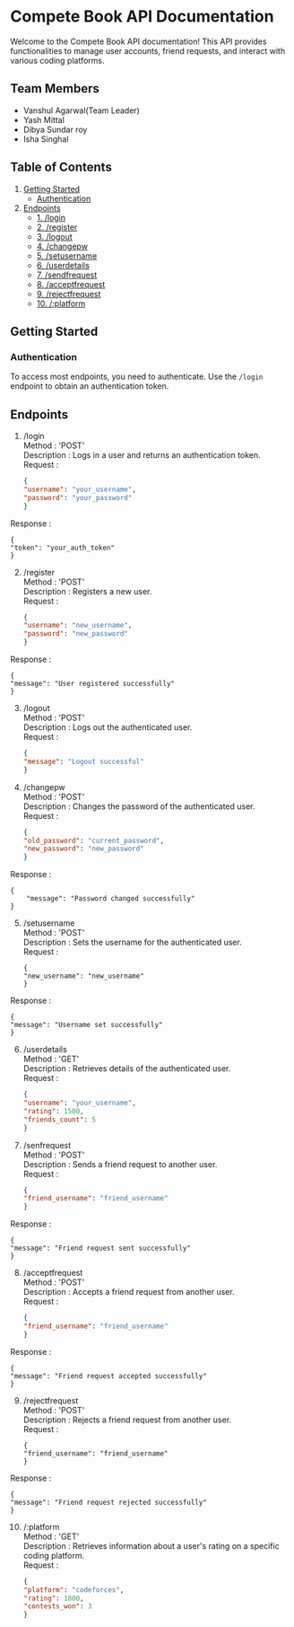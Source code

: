 # Compete Book API Documentation

Welcome to the Compete Book API documentation! This API provides functionalities to manage user accounts, friend requests, and interact with various coding platforms.

## Team Members
- Vanshul Agarwal(Team Leader)
- Yash Mittal
- Dibya Sundar roy
- Isha Singhal

## Table of Contents
1. [Getting Started](#getting-started)
   - [Authentication](#authentication)
2. [Endpoints](#endpoints)
   - [1. /login](#1-login)
   - [2. /register](#2-register)
   - [3. /logout](#3-logout)
   - [4. /changepw](#4-changepw)
   - [5. /setusername](#5-setusername)
   - [6. /userdetails](#6-userdetails)
   - [7. /sendfrequest](#7-sendfrequest)
   - [8. /acceptfrequest](#8-acceptfrequest)
   - [9. /rejectfrequest](#9-rejectfrequest)
   - [10. /:platform](#10-platform)

## Getting Started

### Authentication

To access most endpoints, you need to authenticate. Use the `/login` endpoint to obtain an authentication token. 



## Endpoints
1. /login<br>
Method : 'POST'<br>
Description : Logs in a user and returns an authentication token.<br>
Request : 

    ```json
    {
    "username": "your_username",
    "password": "your_password"
    }
    ```

Response :

```
{
"token": "your_auth_token"
}
```
2. /register<br>
Method : 'POST'<br>
Description : Registers a new user.<br>
Request : 

    ```json
    {
    "username": "new_username",
    "password": "new_password"
    }
    ```
Response :

```
{
"message": "User registered successfully"
}
```
3. /logout<br>
Method : 'POST'<br>
Description : Logs out the authenticated user.<br>
Request : 

    ```json
    {
    "message": "Logout successful"
    }
    ```
4. /changepw<br>
Method : 'POST'<br>
Description : Changes the password of the authenticated user.<br>
Request : 

    ```json
    {
    "old_password": "current_password",
    "new_password": "new_password"
    }
    ```
Response : 

```
{
    "message": "Password changed successfully"
}
```
    

5. /setusername<br>
Method : 'POST'<br>
Description : Sets the username for the authenticated user.<br>
Request : 

    ```
    {
    "new_username": "new_username"
    }
    ```

Response : 

```
{
"message": "Username set successfully"
}
```

6. /userdetails<br>
Method : 'GET'<br>
Description : Retrieves details of the authenticated user.<br>
Request : 

    ```json
    {
    "username": "your_username",
    "rating": 1500,
    "friends_count": 5
    }
    ```
7. /senfrequest<br>
Method : 'POST'<br>
Description : Sends a friend request to another user.<br>
Request : 

    ```json
    {
    "friend_username": "friend_username"
    }
    ```
Response :

```
{
"message": "Friend request sent successfully"
}
```
8. /acceptfrequest<br>
Method : 'POST'<br>
Description : Accepts a friend request from another user.<br>
Request : 

    ```json
    {
    "friend_username": "friend_username"
    }
    ```
Response :

```
{
"message": "Friend request accepted successfully"
}
```
9. /rejectfrequest<br>
Method : 'POST'<br>
Description : Rejects a friend request from another user.<br>
Request : 

    ```
    {
    "friend_username": "friend_username"
    }
    ```
Response :
```
{
"message": "Friend request rejected successfully"
}
```

10. /:platform<br>
Method : 'GET'<br>
Description : Retrieves information about a user's rating on a specific coding platform.<br>
Request : 

    ```json
    {
    "platform": "codeforces",
    "rating": 1800,
    "contests_won": 3
    }
    ```

